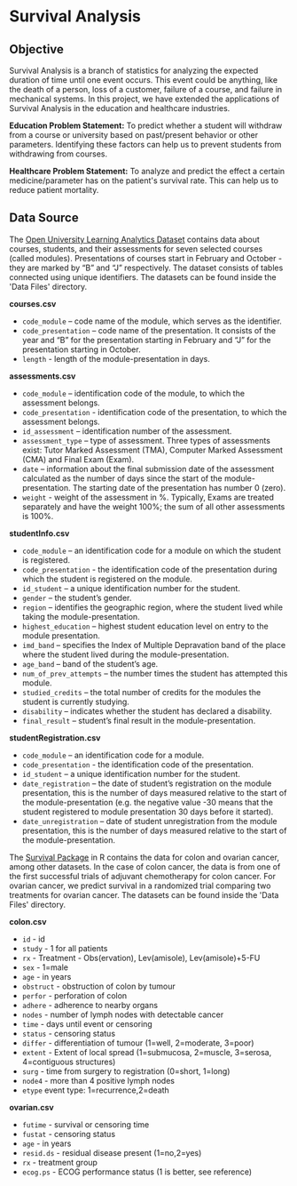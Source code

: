 # Survival Analysis 

## Objective
Survival Analysis is a branch of statistics for analyzing the expected duration of time until one event occurs. This event could be anything, like the death of a person, loss of a customer, failure of a course, and  failure in mechanical systems. 
In this project, we have extended the applications of Survival Analysis in the education and healthcare industries. 

**Education Problem Statement:**  To predict whether a student will withdraw from a course or university based on past/present behavior or other parameters. Identifying these factors can help us to prevent students from withdrawing from courses. 

**Healthcare Problem Statement:** To analyze and predict the effect a certain medicine/parameter has on the patient's survival rate. This can help us to reduce patient mortality. 

## Data Source 

The <a href="https://analyse.kmi.open.ac.uk/open_dataset">Open University Learning Analytics Dataset</a> contains data about courses, students, and their assessments for seven selected courses (called modules). Presentations of courses start in February and October - they are marked by “B” and “J” respectively. The dataset consists of tables connected using unique identifiers. The datasets can be found inside the 'Data Files' directory.

**courses.csv**
* `code_module` – code name of the module, which serves as the identifier.
* `code_presentation` – code name of the presentation. It consists of the year and “B” for the presentation starting in February and “J” for the presentation starting in October.
* `length` - length of the module-presentation in days.

**assessments.csv**
* `code_module` – identification code of the module, to which the assessment belongs.
* `code_presentation` - identification code of the presentation, to which the assessment belongs.
* `id_assessment` – identification number of the assessment.
* `assessment_type` – type of assessment. Three types of assessments exist: Tutor Marked Assessment (TMA), Computer Marked Assessment (CMA) and Final Exam (Exam).
* `date` – information about the final submission date of the assessment calculated as the number of days since the start of the module-presentation. The starting date of the presentation has number 0 (zero).
* `weight` - weight of the assessment in %. Typically, Exams are treated separately and have the weight 100%; the sum of all other assessments is 100%.

**studentInfo.csv**
* `code_module` – an identification code for a module on which the student is registered.
* `code_presentation` - the identification code of the presentation during which the student is registered on the module.
* `id_student` – a unique identification number for the student.
* `gender` – the student’s gender.
* `region` – identifies the geographic region, where the student lived while taking the module-presentation.
* `highest_education` – highest student education level on entry to the module presentation.
* `imd_band` – specifies the Index of Multiple Depravation band of the place where the student lived during the module-presentation.
* `age_band` – band of the student’s age.
* `num_of_prev_attempts` – the number times the student has attempted this module.
* `studied_credits` – the total number of credits for the modules the student is currently studying.
* `disability` – indicates whether the student has declared a disability.
* `final_result` – student’s final result in the module-presentation.

**studentRegistration.csv**
* `code_module` – an identification code for a module.
* `code_presentation` - the identification code of the presentation.
* `id_student` – a unique identification number for the student.
* `date_registration` – the date of student’s registration on the module presentation, this is the number of days measured relative to the start of the module-presentation (e.g. the negative value -30 means that the student registered to module presentation 30 days before it started).
* `date_unregistration` – date of student unregistration from the module presentation, this is the number of days measured relative to the start of the module-presentation.

The <a href="https://dmkd.cs.vt.edu/projects/survival/data/">Survival Package</a> in R contains the data for colon and ovarian cancer, among other datasets. In the case of colon cancer, the data is from one of the first successful trials of adjuvant chemotherapy for colon cancer.  For ovarian cancer, we predict survival in a randomized trial comparing two treatments for ovarian cancer. The datasets can be found inside the 'Data Files' directory.

**colon.csv**
* `id` - id
* `study` - 1 for all patients
* `rx` - Treatment - Obs(ervation), Lev(amisole), Lev(amisole)+5-FU
* `sex` -  1=male
* `age` - in years
* `obstruct` - obstruction of colon by tumour
* `perfor` - perforation of colon
* `adhere` - adherence to nearby organs
* `nodes` - number of lymph nodes with detectable cancer
* `time` - days until event or censoring
* `status` - censoring status
* `differ` - differentiation of tumour (1=well, 2=moderate, 3=poor)
* `extent` - Extent of local spread (1=submucosa, 2=muscle, 3=serosa, 4=contiguous structures)
* `surg` - time from surgery to registration (0=short, 1=long)
* `node4` - more than 4 positive lymph nodes
* `etype` event type: 1=recurrence,2=death

**ovarian.csv**
* `futime` - survival or censoring time
* `fustat` - censoring status
* `age` - in years
* `resid.ds` - residual disease present (1=no,2=yes)
* `rx` - treatment group
* `ecog.ps` - ECOG performance status (1 is better, see reference)


